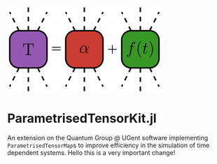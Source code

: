 ![ParametrisedTensorKit logo](https://github.com/VictorVanthilt/ParametrisedTensorKit.jl/blob/main/logo_v2.svg?raw=true)
# ParametrisedTensorKit.jl
An extension on the Quantum Group @ UGent software implementing `ParametrisedTensorMap`s to improve efficiency in the simulation of time dependent systems.
Hello this is a very important change!
